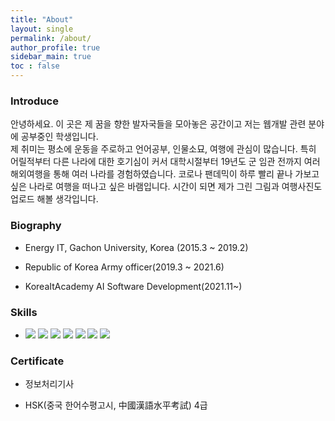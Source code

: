 ```yaml
---
title: "About"
layout: single
permalink: /about/
author_profile: true
sidebar_main: true
toc : false
---
```


### Introduce
안녕하세요. 이 곳은 제 꿈을 향한 발자국들을 모아놓은 공간이고 저는 웹개발 관련 분야에 공부중인 학생입니다.
<br>
제 취미는 평소에 운동을 주로하고 언어공부, 인물소묘, 여행에 관심이 많습니다. 
특히 어릴적부터 다른 나라에 대한 호기심이 커서 대학시절부터 19년도 군 임관 전까지 여러 해외여행을 통해 여러 나라를 경험하였습니다. 코로나 팬데믹이 하루 빨리 끝나 가보고 싶은 나라로 여행을 떠나고 싶은 바램입니다. 시간이 되면 제가 그린 그림과 여행사진도 업로드 해볼 생각입니다.



### Biography

- Energy IT, Gachon University, Korea (2015.3 ~ 2019.2)

- Republic of Korea Army officer(2019.3 ~ 2021.6)

- KoreaItAcademy AI Software Development(2021.11~)


### Skills

- <img src="https://img.shields.io/badge/C-A8B9CC?style=flat-square&logo=C&logoColor=white"/> <img src="https://img.shields.io/badge/JAVA-007396?style=flat-square&logo=JAVA&logoColor=white"/> <img src="https://img.shields.io/badge/Python-3766AB?style=flat-square&logo=Python&logoColor=white"/> <img src="https://img.shields.io/badge/MySQL-4479A1?style=flat-square&logo=MySQL&logoColor=white"/> <img src="https://img.shields.io/badge/HTML5-E34F26?style=flat-square&logo=HTML5&logoColor=white"/> <img src="https://img.shields.io/badge/CSS-1572B6?style=flat-square&logo=css3&logoColor=white"/> <img src="https://img.shields.io/badge/JavaScript-F7DF1E?style=flat-square&logo=javascript&logoColor=white">


### Certificate

- 정보처리기사 

- HSK(중국 한어수평고시, 中國漢語水平考試) 4급

